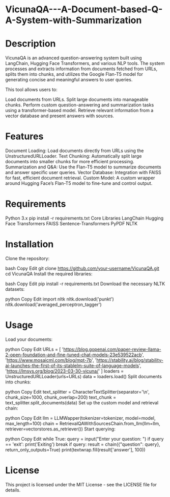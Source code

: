 # VicunaQA---A-Document-based-Q-A-System-with-Summarization

# Description
VicunaQA is an advanced question-answering system built using LangChain, Hugging Face Transformers, and various NLP tools. The system processes and extracts information from documents fetched from URLs, splits them into chunks, and utilizes the Google Flan-T5 model for generating concise and meaningful answers to user queries.

This tool allows users to:

  Load documents from URLs.
  Split large documents into manageable chunks.
  Perform custom question-answering and summarization tasks using a transformer-based model.
  Retrieve relevant information from a vector database and present answers with sources.
# Features
  Document Loading: Load documents directly from URLs using the UnstructuredURLLoader.
  Text Chunking: Automatically split large documents into smaller chunks for more efficient processing.
  Summarization and Q&A: Use the Flan-T5 model to summarize documents and answer specific user queries.
  Vector Database: Integration with FAISS for fast, efficient document retrieval.
  Custom Model: A custom wrapper around Hugging Face’s Flan-T5 model to fine-tune and control output.
# Requirements
  Python 3.x
  pip install -r requirements.txt
  Core Libraries
  LangChain
  Hugging Face Transformers
  FAISS
  Sentence-Transformers
  PyPDF
  NLTK
# Installation
  Clone the repository:
  
  bash
  Copy
  Edit
  git clone https://github.com/your-username/VicunaQA.git
  cd VicunaQA
  Install the required libraries:

  bash
  Copy
  Edit
  pip install -r requirements.txt
  Download the necessary NLTK datasets:

python
Copy
Edit
import nltk
nltk.download('punkt')
nltk.download('averaged_perceptron_tagger')
# Usage
Load your documents:

python
Copy
Edit
URLs = [
    'https://blog.gopenai.com/paper-review-llama-2-open-foundation-and-fine-tuned-chat-models-23e539522acb',
    'https://www.mosaicml.com/blog/mpt-7b',
    'https://stability.ai/blog/stability-ai-launches-the-first-of-its-stablelm-suite-of-language-models',
    'https://lmsys.org/blog/2023-03-30-vicuna/'
]
loaders = UnstructuredURLLoader(urls=URLs)
data = loaders.load()
Split documents into chunks:

python
Copy
Edit
text_splitter = CharacterTextSplitter(separator='\n', chunk_size=1000, chunk_overlap=200)
text_chunk = text_splitter.split_documents(data)
Set up the custom model and retrieval chain:

python
Copy
Edit
llm = LLMWapper(tokenizer=tokenizer, model=model, max_length=100)
chain = RetrievalQAWithSourcesChain.from_llm(llm=llm, retriever=vectorstores.as_retriever())
Start querying:

python
Copy
Edit
while True:
    query = input("Enter your question: ")
    if query == 'exit':
        print('Exiting')
        break
    if query:
        result = chain({"question": query}, return_only_outputs=True)
        print(textwrap.fill(result['answer'], 100))
# License
This project is licensed under the MIT License - see the LICENSE file for details.
